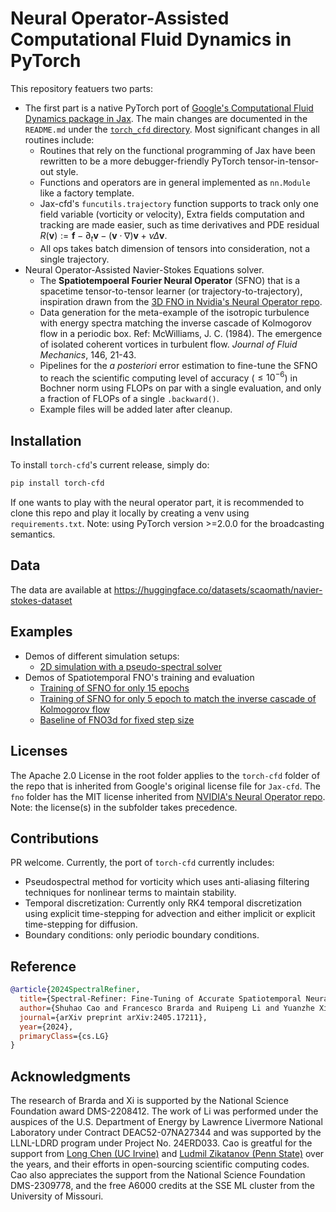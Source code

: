 # Neural Operator-Assisted Computational Fluid Dynamics in PyTorch

This repository featuers two parts:
- The first part is a native PyTorch port of [Google's Computational Fluid Dynamics package in Jax](https://github.com/google/jax-cfd). The main changes are documented in the `README.md` under the [`torch_cfd` directory](torch_cfd). Most significant changes in all routines include:
  - Routines that rely on the functional programming of Jax have been rewritten to be a more debugger-friendly PyTorch tensor-in-tensor-out style.
  - Functions and operators are in general implemented as `nn.Module` like a factory template.
  - Jax-cfd's `funcutils.trajectory` function supports to track only one field variable (vorticity or velocity), Extra fields computation and tracking are made easier, such as time derivatives and PDE residual $R(\boldsymbol{v}):=\boldsymbol{f}-\partial_t \boldsymbol{v}-(\boldsymbol{v}\cdot\nabla)\boldsymbol{v} + \nu \Delta \boldsymbol{v}$.
  - All ops takes batch dimension of tensors into consideration, not a single trajectory.
- Neural Operator-Assisted Navier-Stokes Equations solver.
  - The **Spatiotempoeral Fourier Neural Operator** (SFNO) that is a spacetime tensor-to-tensor learner (or trajectory-to-trajectory), inspiration drawn from the [3D FNO in Nvidia's Neural Operator repo](https://github.com/neuraloperator/neuraloperator).
  - Data generation for the meta-example of the isotropic turbulence with energy spectra matching the inverse cascade of Kolmogorov flow in a periodic box. Ref: McWilliams, J. C. (1984). The emergence of isolated coherent vortices in turbulent flow. *Journal of Fluid Mechanics*, 146, 21-43.
  - Pipelines for the *a posteriori* error estimation to fine-tune the SFNO to reach the scientific computing level of accuracy ($\le 10^{-6}$) in Bochner norm using FLOPs on par with a single evaluation, and only a fraction of FLOPs of a single `.backward()`.
  - Example files will be added later after cleanup.

## Installation
To install `torch-cfd`'s current release, simply do:
```bash
pip install torch-cfd
```
If one wants to play with the neural operator part, it is recommended to clone this repo and play it locally by creating a venv using `requirements.txt`. Note: using PyTorch version >=2.0.0 for the broadcasting semantics.

## Data
The data are available at https://huggingface.co/datasets/scaomath/navier-stokes-dataset 


## Examples
- Demos of different simulation setups:
  - [2D simulation with a pseudo-spectral solver](/examples/Kolmogrov2d_rk4_cn_forced_turbulence.ipynb)
- Demos of Spatiotemporal FNO's training and evaluation
  - [Training of SFNO for only 15 epochs](/examples/ex2_SFNO_train.ipynb)
  - [Training of SFNO for only 5 epoch to match the inverse cascade of Kolmogorov flow](/examples/ex2_SFNO_5ep_spectra.ipynb)
  - [Baseline of FNO3d for fixed step size](/examples/ex2_FNO3d_train_normalized.ipynb)

## Licenses
The Apache 2.0 License in the root folder applies to the `torch-cfd` folder of the repo that is inherited from Google's original license file for `Jax-cfd`. The `fno` folder has the MIT license inherited from [NVIDIA's Neural Operator repo](https://github.com/neuraloperator/neuraloperator). Note: the license(s) in the subfolder takes precedence.

## Contributions
PR welcome. Currently, the port of `torch-cfd` currently includes:
- Pseudospectral method for vorticity which uses anti-aliasing filtering techniques for nonlinear terms to maintain stability.
- Temporal discretization: Currently only RK4 temporal discretization using explicit time-stepping for advection and either implicit or explicit time-stepping for diffusion.
- Boundary conditions: only periodic boundary conditions.

## Reference
```bibtex
@article{2024SpectralRefiner,
  title={Spectral-Refiner: Fine-Tuning of Accurate Spatiotemporal Neural Operator for Turbulent Flows},
  author={Shuhao Cao and Francesco Brarda and Ruipeng Li and Yuanzhe Xi},
  journal={arXiv preprint arXiv:2405.17211},
  year={2024},
  primaryClass={cs.LG}
}
```

## Acknowledgments
The research of Brarda and Xi is supported by the National Science Foundation award DMS-2208412. 
The work of Li was performed under the auspices of
the U.S. Department of Energy by Lawrence Livermore National Laboratory under Contract DEAC52-07NA27344 and was supported by the LLNL-LDRD program under Project No. 24ERD033. Cao is greatful for the support from [Long Chen (UC Irvine)](https://github.com/lyc102/ifem) and 
[Ludmil Zikatanov (Penn State)](https://github.com/HAZmathTeam/hazmath) over the years, and their efforts in open-sourcing scientific computing codes. Cao also appreciates the support from the National Science Foundation DMS-2309778, and the free A6000 credits at the SSE ML cluster from the University of Missouri.